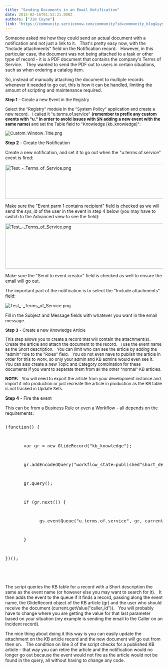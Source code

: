 ```yaml
---
title: "Sending Documents in an Email Notification"
date: 2015-02-16T01:52:21.000Z
authors: ["Jim Coyne"]
link: "https://community.servicenow.com/community?id=community_blog&sys_id=651deea5dbd0dbc01dcaf3231f96196e"
---
```

<p>Someone asked me how they could send an actual document with a notification and not just a link to it.   That's pretty easy now, with the "Include attachments" field on the Notification record.   However, in this particular case, the document was not being attached to a task or other type of record - it is a PDF document that contains the company's Terms of Service.   They wanted to send the PDF out to users in certain situations, such as when ordering a catalog item.</p><p></p><p>So, instead of manually attaching the document to multiple records whenever it needed to go out, this is how it can be handled, limiting the amount of scripting and maintenance required.</p><p></p><p style="font-size: 13.3333330154419px;"><strong>Step 1</strong> - Create a new Event in the Registry</p><p style="font-size: 13.3333330154419px;">Select the "Registry" module in the "System Policy" application and create a new record.   I called it "u.terms.of.service" <strong>(remember to prefix any custom events with "u." in order to avoid issues with SN adding a new event with the same name)</strong> and set the Table field to "Knowledge [kb_knowledge]":</p><p style="font-size: 13.3333330154419px;"><img   alt="Custom_Window_Title.png" class="image-1 jive-image jiveImage" src="4597998adb1c97049c9ffb651f9619f6.iix"/></p><p></p><p></p><p><strong>Step 2</strong> - Create the Notification</p><p>Create a new notification, and set it to go out when the "u.terms.of.service" event is fired:</p><p><img   alt="Test_-_Terms_of_Service.png" class="jive-image image-3" height="109" src="83e5300adb5cdfc03eb27a9e0f961985.iix" style="height: 109px; width: 750.888888888889px;" width="751"/></p><p></p><p>Make sure the "Event parm 1 contains recipient" field is checked as we will send the sys_id of the user in the event in step 4 below (you may have to switch to the Advanced view to see the field):</p><p><img   alt="Test_-_Terms_of_Service.png" class="jive-image image-5" height="144" src="84c0984edb505304b322f4621f961986.iix" style="height: 144px; width: 769.655172413793px;" width="770"/></p><p>Make sure the "Send to event creator" field is checked as well to ensure the email will go out.</p><p></p><p>The important part of the notification is to select the "Include attachments" field:</p><p><img   alt="Test_-_Terms_of_Service.png" class="jive-image image-6" src="111fa7b1db98dfc0b322f4621f961977.iix" style="height: auto; width: auto;"/></p><p></p><p>Fill in the Subject and Message fields with whatever you want in the email message.</p><p></p><p></p><p style="font-size: 13.3333330154419px;"><strong>Step 3</strong> - Create a new Knowledge Article</p><p style="font-size: 13.3333330154419px;">This step allows you to create a record that will contain the attachment(s).   Create the article and attach the document to the record.   I use the event name as the Short description.   You can limit who can see the article by adding the "admin" role to the "Roles" field.   You do not even have to publish the article in order for this to work, so only your admin and KB admins would even see it.   You can also create a new Topic and Category combination for these documents if you want to separate them from all the other "normal" KB articles.</p><p style="font-size: 13.3333330154419px;"></p><p style="font-size: 13.3333330154419px;"><strong>NOTE:</strong>   You will need to export the article from your development instance and import it into production or just recreate the article in production as the KB table is not tracked in Update Sets.</p><p style="font-size: 13.3333330154419px;"></p><p></p><p><strong>Step 4</strong> - Fire the event</p><p>This can be from a Business Rule or even a Workflow - all depends on the requirements:</p><p></p><pre __default_attr="javascript" __jive_macro_name="code" class="jive_text_macro jive_macro_code _jivemacro_uid_14240299296032859" jivemacro_uid="_14240299296032859">
<p>(function() {</p>
<p>       var gr = new GlideRecord("kb_knowledge");</p>
<p>       gr.addEncodedQuery("workflow_state=published^short_description=u.terms.of.service");</p>
<p>       gr.query();</p>
<p>       if (gr.next()) {</p>
<p>             gs.eventQueue("u.terms.of.service", gr, current.getValue("caller_id"));</p>
<p>       }</p>
<p>})();</p>

</pre><p></p><p>The script queries the KB table for a record with a Short description the same as the event name (or however else you may want to search for it).   It then adds the event to the queue if it finds a record, passing along the event name, the GlideRecord object of the KB article (gr) and the user who should receive the document (current.getValue("caller_id")).   You will probably have to change where you are getting the value for that last parameter based on your situation (my example is sending the email to the Caller on an Incident record).</p><p></p><p>The nice thing about doing it this way is you can easily update the attachment on the KB article record and the new document will go out from then on.   The condition on line 3 of the script checks for a published KB article - that way you can retire the article and the notification would no longer go out because the event would not fire as the article would not be found in the query, all without having to change any code.</p>